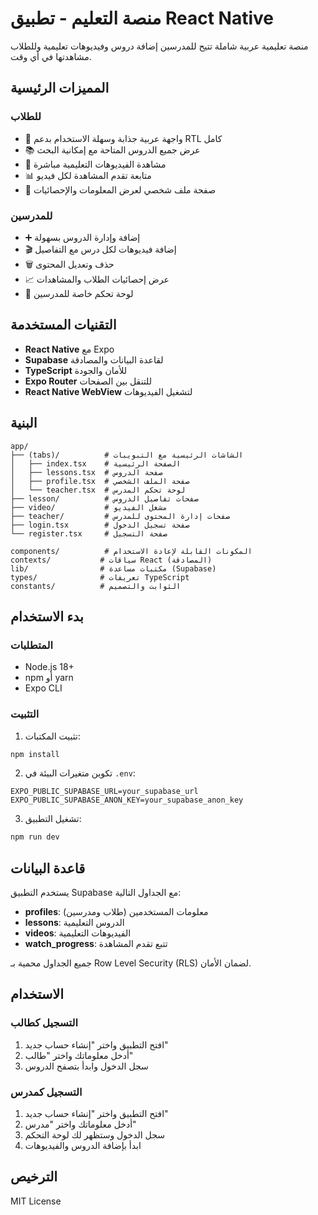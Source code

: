 # منصة التعليم - تطبيق React Native

منصة تعليمية عربية شاملة تتيح للمدرسين إضافة دروس وفيديوهات تعليمية وللطلاب مشاهدتها في أي وقت.

## المميزات الرئيسية

### للطلاب
- 📱 واجهة عربية جذابة وسهلة الاستخدام بدعم RTL كامل
- 📚 عرض جميع الدروس المتاحة مع إمكانية البحث
- 🎥 مشاهدة الفيديوهات التعليمية مباشرة
- 📊 متابعة تقدم المشاهدة لكل فيديو
- 👤 صفحة ملف شخصي لعرض المعلومات والإحصائيات

### للمدرسين
- ➕ إضافة وإدارة الدروس بسهولة
- 🎬 إضافة فيديوهات لكل درس مع التفاصيل
- 🗑️ حذف وتعديل المحتوى
- 📈 عرض إحصائيات الطلاب والمشاهدات
- 🔐 لوحة تحكم خاصة للمدرسين

## التقنيات المستخدمة

- **React Native** مع Expo
- **Supabase** لقاعدة البيانات والمصادقة
- **TypeScript** للأمان والجودة
- **Expo Router** للتنقل بين الصفحات
- **React Native WebView** لتشغيل الفيديوهات

## البنية

```
app/
├── (tabs)/          # الشاشات الرئيسية مع التبويبات
│   ├── index.tsx    # الصفحة الرئيسية
│   ├── lessons.tsx  # صفحة الدروس
│   ├── profile.tsx  # صفحة الملف الشخصي
│   └── teacher.tsx  # لوحة تحكم المدرس
├── lesson/          # صفحات تفاصيل الدروس
├── video/           # مشغل الفيديو
├── teacher/         # صفحات إدارة المحتوى للمدرس
├── login.tsx        # صفحة تسجيل الدخول
└── register.tsx     # صفحة التسجيل

components/          # المكونات القابلة لإعادة الاستخدام
contexts/           # سياقات React (المصادقة)
lib/                # مكتبات مساعدة (Supabase)
types/              # تعريفات TypeScript
constants/          # الثوابت والتصميم
```

## بدء الاستخدام

### المتطلبات
- Node.js 18+
- npm أو yarn
- Expo CLI

### التثبيت

1. تثبيت المكتبات:
```bash
npm install
```

2. تكوين متغيرات البيئة في `.env`:
```
EXPO_PUBLIC_SUPABASE_URL=your_supabase_url
EXPO_PUBLIC_SUPABASE_ANON_KEY=your_supabase_anon_key
```

3. تشغيل التطبيق:
```bash
npm run dev
```

## قاعدة البيانات

يستخدم التطبيق Supabase مع الجداول التالية:

- **profiles**: معلومات المستخدمين (طلاب ومدرسين)
- **lessons**: الدروس التعليمية
- **videos**: الفيديوهات التعليمية
- **watch_progress**: تتبع تقدم المشاهدة

جميع الجداول محمية بـ Row Level Security (RLS) لضمان الأمان.

## الاستخدام

### التسجيل كطالب
1. افتح التطبيق واختر "إنشاء حساب جديد"
2. أدخل معلوماتك واختر "طالب"
3. سجل الدخول وابدأ بتصفح الدروس

### التسجيل كمدرس
1. افتح التطبيق واختر "إنشاء حساب جديد"
2. أدخل معلوماتك واختر "مدرس"
3. سجل الدخول وستظهر لك لوحة التحكم
4. ابدأ بإضافة الدروس والفيديوهات

## الترخيص

MIT License
